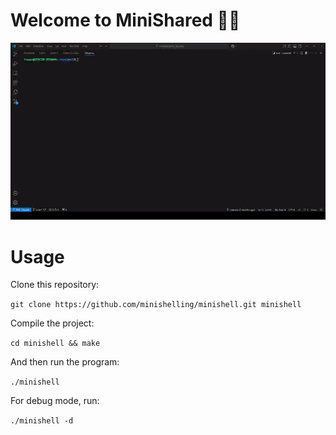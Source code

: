 # Welcome to MiniShared 🤜🤛

[![Demo](assets/minishell_gif.gif)](assets/minishell_video.mkv)

# Usage

Clone this repository:

```git clone https://github.com/minishelling/minishell.git minishell```

Compile the project:

```cd minishell && make```

And then run the program:

```./minishell```

For debug mode, run:

```./minishell -d```

